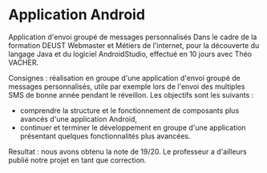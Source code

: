 # Application Android
Application d'envoi groupé de messages personnalisés
Dans le cadre de la formation DEUST Webmaster et Métiers de l'internet, pour la découverte du langage Java et du logiciel AndroidStudio, effectué en 10 jours avec Théo VACHER.

Consignes : réalisation en groupe d'une application d'envoi groupé de messages personnalisés, utile par exemple lors de l'envoi des multiples SMS de bonne année pendant le réveillon. Les objectifs sont les suivants :
- comprendre la structure et le fonctionnement de composants plus avancés d'une application Android,
- continuer et terminer le développement en groupe d'une application présentant quelques fonctionnalités plus avancées.

Resultat : nous avons obtenu la note de 19/20. Le professeur a d'ailleurs publié notre projet en tant que correction.
